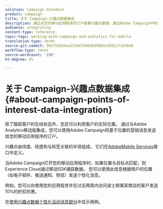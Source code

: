 ```yaml
---
solution: Campaign Standard
product: campaign
title: 关于 Campaign-兴趣点数据集成
description: 通过从您的移动应用程序的订户收集兴趣点数据，通过Adobe Campaign中的集成向订户发送基于位置的营销消息。
audience: integrating
content-type: reference
topic-tags: working-with-campaign-and-analytics-for-mobile
translation-type: tm+mt
source-git-commit: 501f52624ce253eb7b0d36d908ac8502cf1d3b48
workflow-type: tm+mt
source-wordcount: '198'
ht-degree: 6%

---
```



# 关于 Campaign-兴趣点数据集成{#about-campaign-points-of-interest-data-integration}

除了跟踪客户的在线状态外，您还可以利用客户的实际位置。 通过与Adobe Analytics移动版集成，您可以使用Adobe Campaign将基于位置的营销消息发送给您的移动应用程序的订户。

兴趣点由纬度、经度和与标签关联的半径组成。 它们在[AdobeMobile Services](https://docs.adobe.com/content/help/en/mobile-services/using/home.html)接口中定义。

当Adobe Campaign打开您的移动应用程序时，如果位置与目标点匹配，则Experience Cloud通过移动SDK捕获数据。 您可以使用此信息根据用户的位置（如电子邮件、推送通知、短信）发送个性化消息。

例如，您可以向使用您的应用程序并在过去两周内访问波士顿某家商店的客户发送10%的折扣优惠。

在[使用兴趣点数据个性化活动消息部分](../../integrating/using/personalizing-campaign-messages-with-point-of-interest-data.md)中显示用例。
